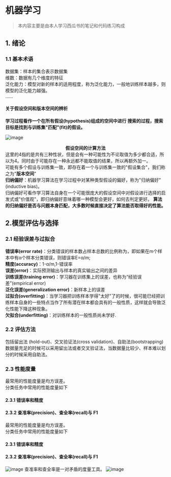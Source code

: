 # 机器学习
>
>本内容主要是由本人学习西瓜书的笔记和代码练习构成
## 1. 绪论
### 1.1 基本术语
数据集：样本的集合表示数据集  
维数：数据有几个维度的特征  
泛化能力：模型对新的样本的适用程度，称为泛化能力，一般地训练样本越多，则模型的泛化能力越强。  
......  
#### 关于假设空间和版本空间的辨析
**学习过程看作一个在所有假设(hypothesis)组成的空间中进行
搜索的过程，搜索目标是找到与训练集"匹配"(fit)的假设。**  

![image](https://github.com/whisper-la/machine-learning/assets/131673492/d0bdb4b0-af25-4322-8ed3-ffc99d8d6d47)
**<center>假设空间的计算方法</center>**
这里的4指的是共有三种性状，但是会有一种可能性为不论取值为多少都合适，所以为4。同时由于可能存在一种永远都不能取值的结果，所以再额外加一。  
可能有多个假设与训练集一致，即存在着一个与训练集一致的"假设集合"，我们称之为"**版本空间**"  
**归纳偏好**：机器学习算法在学习过程中对某种类型假设的偏好，称为"归纳偏好" (inductive bias)。  
归纳偏好可看作学习算法自身在一个可能很庞大的假设空间中对假设进行选择的启发式或"价值观"，即归纳偏好意味着哪一种模型会更好，如何去判定更好。
**算法的归纳偏好是否与问题本身匹配，大多数时候直接决定了算法能否取得好的性能。**
## 2.模型评估与选择
### 2.1 经验误差与过拟合
**错误率(error rate)**：分类错误的样本数占样本总数的比例称为，即如果在m个样本中有α个样本分类错误，则错误率E=α/m;  
**精度(accuracy)**：1-α/m,1-错误率  
**误差(error)**：实际预测输出与样本的真实输出之间的差异  
**训练误差(training error)**：学习器在训练集上的误差，也称为“经验误差”(empirical error)  
**泛化误差(generalization error)**：新样本上的误差  
**过拟合(overfitting)**：当学习器把训练样本学得"太好"了的时候，很可能巳经把训练样本自身的一些特点当作了所有潜在样本都会具有的一般性质，这样就会导致泛化性能下降这种现象。  
**欠拟合(underfitting)**：对训练样本的一般性质尚未学好.  
### 2.2 评估方法  
包括留出法 (hold-out)、交叉验证法(cross validation)、自助法(bootstrapping)
数据量充足的时候可以采用留出法或者交叉验证法，当数据量比较少、样本难以划分的时候采用自助法。  

### 2.3 性能度量
最常用的性能度量是均方误差。  
分类任务中常用的性能度量如下  
#### 2.3.1 错误率和精度
#### 2.3.2 查准率(precision)、查全率(recall)与 F1  

最常用的性能度量是均方误差。  
分类任务中常用的性能度量如下  
#### 2.3.1 错误率和精度
#### 2.3.2 查准率(precision)、查全率(recall)与 F1  
![image](https://github.com/whisper-la/machine-learning/assets/131673492/df702610-75af-4016-b7e0-025bfa78a577)
查准率和查全率是一对矛盾的度量工具。
![image](https://github.com/whisper-la/machine-learning/assets/131673492/5a649f40-6f5c-43ca-9bb7-40d78616c48c)

